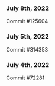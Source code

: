 ### July 8th, 2022

Commit #125604

### July 5th, 2022

Commit #314353


### July 4th, 2022

Commit #72281
